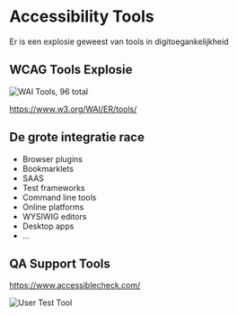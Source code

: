 # Accessibility Tools

Er is een explosie geweest van tools in digitoegankelijkheid

## WCAG Tools Explosie

![WAI Tools, 96 total](img/wai-tools.png)

https://www.w3.org/WAI/ER/tools/

## De grote integratie race

- Browser plugins
- Bookmarklets
- SAAS
- Test frameworks
- Command line tools
- Online platforms
- WYSIWIG editors
- Desktop apps
- ...

## QA Support Tools

https://www.accessiblecheck.com/

![User Test Tool](img/utt.png)
